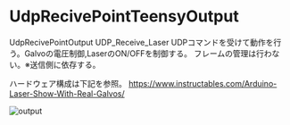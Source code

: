 # UdpRecivePointTeensyOutput
  UdpRecivePointOutput
  UDP_Receive_Laser
  UDPコマンドを受けて動作を行う。Galvoの電圧制御,LaserのON/OFFを制御する。
  フレームの管理は行わない。※送信側に依存する。
  
  ハードウェア構成は下記を参照。
  https://www.instructables.com/Arduino-Laser-Show-With-Real-Galvos/
  
![output](https://user-images.githubusercontent.com/34505055/178198707-10d6dadc-57ac-46bf-93d6-ba733e8c74b3.gif)

